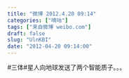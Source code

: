```yaml
---
title: "微博 2012.4.20 09:14"
categories: ["嘀咕"]
tags: ["来自微博 weibo.com"]
draft: false
slug: "UlnKBI"
date: "2012-04-20 09:14:00"
---
```


<p>#三体#星人向地球发送了两个智能质子。。。 ​​​​</p>
